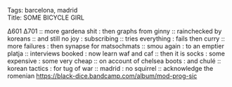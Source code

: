 Tags: barcelona, madrid      
Title: SOME BICYCLE GIRL
  
∆601 ∆701 :: more gardena shit : then graphs from ginny :: rainchecked by koreans :: and still no joy : subscribing :: tries everything : fails then curry :: more failures : then synapse for matsochmats :: smou again : to an emptier platja :: interviews booked : now learn waf and caf :: then it is socks : some expensive : some very cheap :: on account of chelsea boots : and chulé :: korean tactics : for tug of war :: madrid : no squirrel :: acknowledge the romenian
<https://black-dice.bandcamp.com/album/mod-prog-sic>
